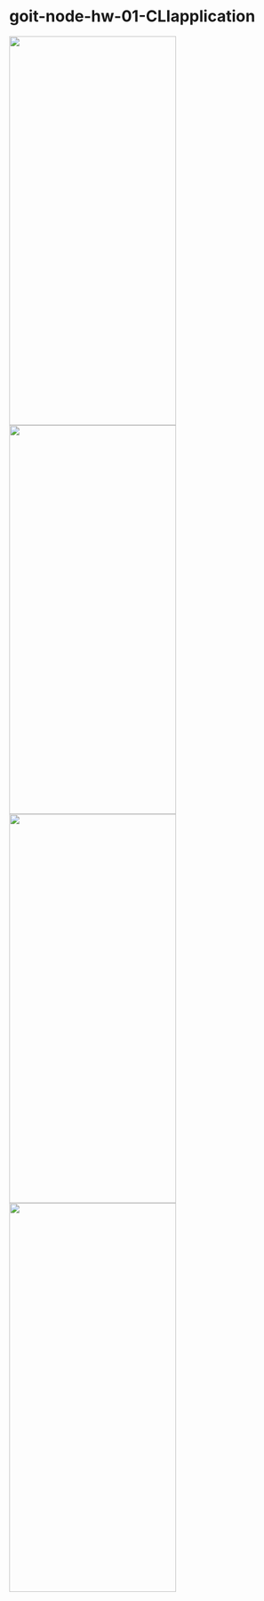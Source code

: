 # goit-node-hw-01-CLIapplication

<p>
  <img src="https://ibb.co/BTxbb6M" alt="" width="300" height="700"/>
  <img src="https://ibb.co/K5mzQ08" alt="" width="300" height="700"/>
  <img src="https://ibb.co/xgs7ZPg" alt="" width="300" height="700"/>
  <img src="https://ibb.co/wK8Hr8M" alt="" width="300" height="700"/>
 </p>
